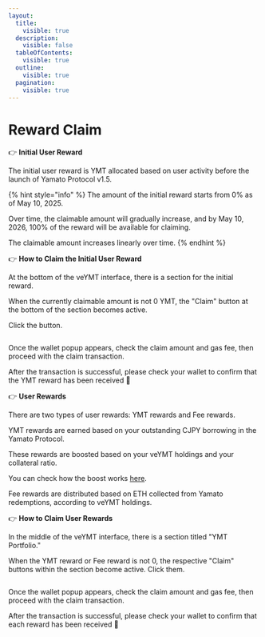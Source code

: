 ```yaml
---
layout:
  title:
    visible: true
  description:
    visible: false
  tableOfContents:
    visible: true
  outline:
    visible: true
  pagination:
    visible: true
---
```


# Reward Claim

👉 **Initial User Reward**

The initial user reward is YMT allocated based on user activity before the launch of Yamato Protocol v1.5.

{% hint style="info" %}
The amount of the initial reward starts from 0% as of May 10, 2025.

Over time, the claimable amount will gradually increase, and by May 10, 2026, 100% of the reward will be available for claiming.

The claimable amount increases linearly over time.
{% endhint %}

👉 **How to Claim the Initial User Reward**

At the bottom of the veYMT interface, there is a section for the initial reward.

When the currently claimable amount is not 0 YMT, the "Claim" button at the bottom of the section becomes active.

Click the button.

<figure><img src="./assets/Group 7.png" alt=""><figcaption></figcaption></figure>

Once the wallet popup appears, check the claim amount and gas fee, then proceed with the claim transaction.

After the transaction is successful, please check your wallet to confirm that the YMT reward has been received 🎉

👉 **User Rewards**

There are two types of user rewards: YMT rewards and Fee rewards.

YMT rewards are earned based on your outstanding CJPY borrowing in the Yamato Protocol.

These rewards are boosted based on your veYMT holdings and your collateral ratio.

You can check how the boost works [here](../ymt-yamato-dao-token/toveymtniyorufmingubsuto.md).

Fee rewards are distributed based on ETH collected from Yamato redemptions, according to veYMT holdings.

👉 **How to Claim User Rewards**

In the middle of the veYMT interface, there is a section titled "YMT Portfolio."

When the YMT reward or Fee reward is not 0, the respective "Claim" buttons within the section become active. Click them.

<figure><img src="./assets/Group 8.png" alt=""><figcaption></figcaption></figure>

Once the wallet popup appears, check the claim amount and gas fee, then proceed with the claim transaction.

After the transaction is successful, please check your wallet to confirm that each reward has been received 🎉

